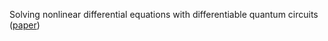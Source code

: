 Solving nonlinear differential equations with differentiable quantum circuits ([paper](https://www.researchgate.net/publication/351651802_Solving_nonlinear_differential_equations_with_differentiable_quantum_circuits/citation/download))
